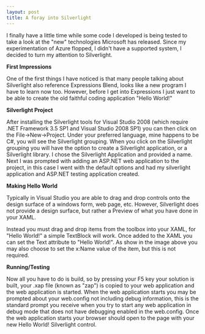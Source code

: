 ```yaml
---
layout: post
title: A foray into Silverlight
---
```

I finally have a little time while some code I developed is being tested to take a look at the "new" technologies Microsoft has released. Since my experimentation of Azure flopped, I didn't have a supported system, I decided to turn my attention to Silverlight.

**First Impressions**

One of the first things I have noticed is that many people talking about Silverlight also reference Expressions Blend, looks like a new program I have to learn now too. However, before I get into Expressions I just want to be able to create the old faithful coding application "Hello World!"

**Silverlight Project**

After installing the Silverlight tools for Visual Studio 2008 (which require .NET Framework 3.5 SP1 and Visual Studio 2008 SP1) you can then click on the File-\>New-\>Project. Under your preferred language, mine happens to be C#, you will see the Silverlight grouping. When you click on the Silverlight grouping you will have the option to create a Silverlight application, or a Silverlight library. I chose the Silverlight Application and provided a name. Next I was prompted with adding an ASP.NET web application to the project, in this case I went with the default options and had my silverlight application and ASP.NET testing application created.

**Making Hello World**

Typically in Visual Studio you are able to drag and drop controls onto the design surface of a windows form, web page, etc. However, Silverlight does not provide a design surface, but rather a Preview of what you have done in your XAML.

Instead you must drag and drop items from the toolbox into your XAML, for "Hello World!" a simple TextBlock will work. Once added to the XAML you can set the Text attribute to "Hello World!". As show in the image above you may also choose to set the x:Name value of the item, but this is not required.

**Running/Testing**

Now all you have to do is build, so by pressing your F5 key your solution is built, your .xap file (known as "zap") is copied to your web application and the web application is started. When the web application starts you may be prompted about your web.config not including debug information, this is the standard prompt you receive when you try to start any web application in debug mode that does not have debugging enabled in the web.config. Once the web application starts your browser should open to the page with your new Hello World! Silverlight control.

